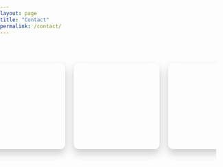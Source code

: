 ```yaml
---
layout: page
title: "Contact"
permalink: /contact/
---
```


<style>
  /* General Reset */
  body, html {
    margin: 0;
    padding: 0;
    height: 100%;
    overflow: hidden; /* Disable scrolling */
  }

  /* Container for the cards */
  .contact-page-container {
    display: flex;
    justify-content: center;
    align-items: flex-start;
    gap: 20px;
    padding: 50px 20px;
    flex-wrap: nowrap; /* Single row */
    overflow-x: auto;  /* Allow horizontal scrolling if needed */
    width: 100%;
  }

  /* Card Container */
  .contact-card {
    perspective: 1000px;
    width: 200px;
    height: 200px;
    flex-shrink: 0; /* Prevent shrinking */
  }

  /* Inner Wrapper for 3D Flip */
  .card-inner {
    position: relative;
    width: 100%;
    height: 100%;
    text-align: center;
    transition: transform 0.6s;
    transform-style: preserve-3d;
    box-shadow: 0 10px 20px rgba(0, 0, 0, 0.2);
    border-radius: 12px;
  }

  /* Flip on Hover */
  .contact-card:hover .card-inner {
    transform: rotateY(180deg);
  }

  /* Front and Back of the Card */
  .card-front, .card-back {
    position: absolute;
    width: 100%;
    height: 100%;
    backface-visibility: hidden;
    border-radius: 12px;
    overflow: hidden;
    color: #fff;
    display: flex;
    justify-content: center;
    align-items: center;
    font-size: 1.2em;
  }

  .card-front {
    background-size: cover;
    background-position: center;
  }

  .card-back {
    background: var(--color-bg-secondary);
    transform: rotateY(180deg);
    display: flex;
    flex-direction: column;
    justify-content: center;
    align-items: center;
    padding: 10px;
    box-sizing: border-box;
  }

  /* Styling for Text and Links */
  .card-back a {
    color: var(--color-accent);
    text-decoration: none;
    font-size: 1.2em;
    transition: color 0.3s;
  }

  .card-back a:hover {
    color: #0073e6;
  }
</style>

<div class="contact-page-container">
  <!-- GitHub Card -->
  <div class="contact-card">
    <div class="card-inner">
      <!-- Front Side with Background Image -->
      <div class="card-front" style="background-image: url('https://extravenger.github.io/assets/img/contact/github-bg.jpg');">
      </div>
      <!-- Back Side with Details -->
      <div class="card-back">
        <a href="https://github.com/Extravenger" target="_blank">GitHub</a>
      </div>
    </div>
  </div>

  <!-- LinkedIn Card -->
  <div class="contact-card">
    <div class="card-inner">
      <!-- Front Side with Background Image -->
      <div class="card-front" style="background-image: url('https://extravenger.github.io/assets/img/contact/linkedin-bg.jpg');">
      </div>
      <!-- Back Side with Details -->
      <div class="card-back">
        <a href="https://www.linkedin.com/in/amitmorr/" target="_blank">LinkedIn</a>
      </div>
    </div>
  </div>

  <!-- Discord Card -->
  <div class="contact-card">
    <div class="card-inner">
      <!-- Front Side with Background Image -->
      <div class="card-front" style="background-image: url('https://extravenger.github.io/assets/img/contact/discord-bg.jpg');">
      </div>
      <!-- Back Side with Details -->
      <div class="card-back">
        <p>Extravenger#8538</p>
      </div>
    </div>
  </div>
</div>
